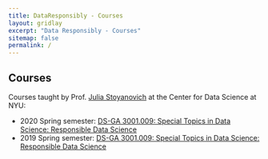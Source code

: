 ```yaml
---
title: DataResponsibly - Courses
layout: gridlay
excerpt: "Data Responsibly - Courses"
sitemap: false
permalink: /
---
```



## Courses


Courses taught by Prof. [Julia Stoyanovich](http://stoyanovich.org/) at the Center for Data Science at NYU:

* 2020 Spring semester: [DS-GA 3001.009: Special Topics in Data Science: Responsible Data Science](https://dataresponsibly.github.io/courses/spring20)
* 2019 Spring semester: [DS-GA 3001.009: Special Topics in Data Science: Responsible Data Science](https://dataresponsibly.github.io/courses/spring19)

<!-- Courses taught by Prof. [Julia Stoyanovich](http://stoyanovich.org/) and [George Wood](http://gwood.me) at the Center for Data Science at NYU: -->

<!-- * 2021 Spring semester: [DS-UA 202: Responsible Data Science and DS-GA 1017: Responsible Data Science](https://dataresponsibly.github.io/rds) -->















































